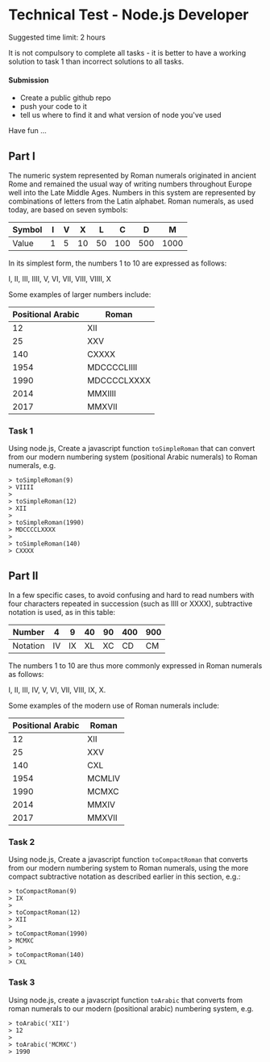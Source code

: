 # Technical Test - Node.js Developer

Suggested time limit: 2 hours

It is not compulsory to complete all tasks - it is better to have a working solution to task 1 than incorrect solutions to all tasks.

#### Submission

* Create a public github repo 
* push your code to it
* tell us where to find it and what version of node you've used

Have fun ...

## Part I

The numeric system represented by Roman numerals originated in ancient Rome and remained the usual way of writing numbers throughout Europe well into the Late Middle Ages. Numbers in this system are represented by combinations of letters from the Latin alphabet. Roman numerals, as used today, are based on seven symbols:

| Symbol | I   | V  | X   | L   | C   | D   | M    |
| -------| --- |--- | --- | --- | --- | --- | ---- |
| Value  | 1   | 5  | 10  | 50  | 100 | 500 | 1000 |

In its simplest form, the numbers 1 to 10 are expressed as follows:

I, II, III, IIII, V, VI, VII, VIII, VIIII, X

Some examples of larger numbers include:

| Positional Arabic | Roman  |
| ----------------- | ------ |
| 12   | XII |
| 25   | XXV |
| 140  | CXXXX |
| 1954 | MDCCCCLIIII |
| 1990 | MDCCCCLXXXX |
| 2014 | MMXIIII |
| 2017 | MMXVII |

### Task 1

Using node.js, Create a javascript function `toSimpleRoman` that can convert from our modern numbering system (positional Arabic numerals) to Roman numerals, e.g.

```
> toSimpleRoman(9)
> VIIII
>
> toSimpleRoman(12)
> XII
>
> toSimpleRoman(1990)
> MDCCCCLXXXX
>
> toSimpleRoman(140)
> CXXXX
```

## Part II

In a few specific cases, to avoid confusing and hard to read numbers with four characters repeated in succession (such as IIII or XXXX), subtractive notation is used, as in this table:

| Number   | 4   | 9   | 40  | 90  | 400 | 900 |
| -------- | --- | --- | --- | --- | --- | --- |
| Notation | IV  | IX  | XL  | XC  | CD  | CM  |

The numbers 1 to 10 are thus more commonly expressed in Roman numerals as follows:

I, II, III, IV, V, VI, VII, VIII, IX, X.

Some examples of the modern use of Roman numerals include:

| Positional Arabic | Roman  |
| ----------------- | ------ |
| 12                | XII    |
| 25                | XXV    |
| 140               | CXL    |
| 1954              | MCMLIV |
| 1990              | MCMXC  |
| 2014              | MMXIV  |
| 2017              | MMXVII |

### Task 2

Using node.js, Create a javascript function `toCompactRoman` that converts from our modern numbering system to Roman numerals, using the more compact subtractive notation as described earlier in this section, e.g.:

```
> toCompactRoman(9)
> IX
>
> toCompactRoman(12)
> XII
>
> toCompactRoman(1990)
> MCMXC
>
> toCompactRoman(140)
> CXL
```

### Task 3

Using node.js, create a javascript function `toArabic` that converts from roman numerals to our modern (positional arabic) numbering system, e.g.

```
> toArabic('XII')
> 12
>
> toArabic('MCMXC')
> 1990
```
